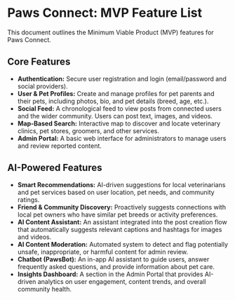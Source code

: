 
# Paws Connect: MVP Feature List

This document outlines the Minimum Viable Product (MVP) features for Paws Connect.

## Core Features
- **Authentication:** Secure user registration and login (email/password and social providers).
- **User & Pet Profiles:** Create and manage profiles for pet parents and their pets, including photos, bio, and pet details (breed, age, etc.).
- **Social Feed:** A chronological feed to view posts from connected users and the wider community. Users can post text, images, and videos.
- **Map-Based Search:** Interactive map to discover and locate veterinary clinics, pet stores, groomers, and other services.
- **Admin Portal:** A basic web interface for administrators to manage users and review reported content.

## AI-Powered Features
- **Smart Recommendations:** AI-driven suggestions for local veterinarians and pet services based on user location, pet needs, and community ratings.
- **Friend & Community Discovery:** Proactively suggests connections with local pet owners who have similar pet breeds or activity preferences.
- **AI Content Assistant:** An assistant integrated into the post creation flow that automatically suggests relevant captions and hashtags for images and videos.
- **AI Content Moderation:** Automated system to detect and flag potentially unsafe, inappropriate, or harmful content for admin review.
- **Chatbot (PawsBot):** An in-app AI assistant to guide users, answer frequently asked questions, and provide information about pet care.
- **Insights Dashboard:** A section in the Admin Portal that provides AI-driven analytics on user engagement, content trends, and overall community health.
